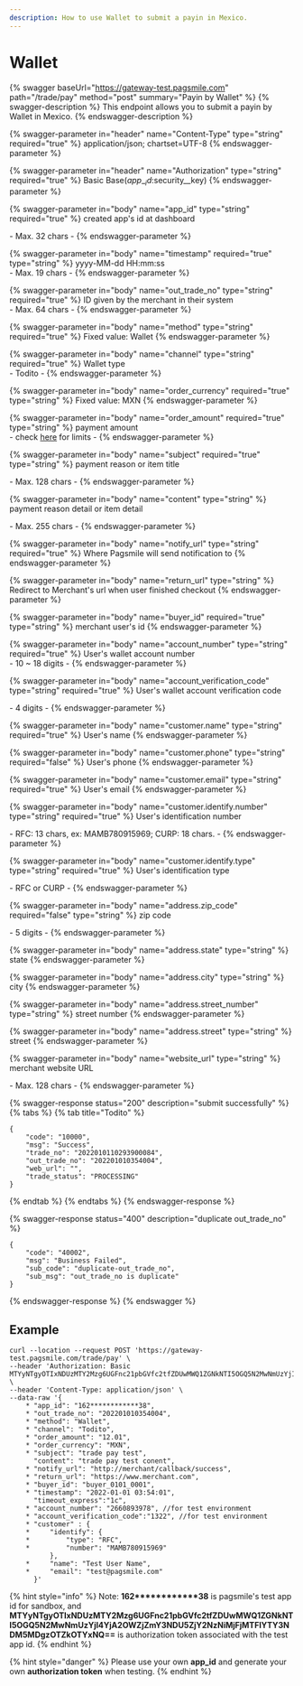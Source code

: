 ```yaml
---
description: How to use Wallet to submit a payin in Mexico.
---
```


# Wallet

{% swagger baseUrl="https://gateway-test.pagsmile.com" path="/trade/pay" method="post" summary="Payin by Wallet" %}
{% swagger-description %}
This endpoint allows you to submit a payin by Wallet in Mexico.
{% endswagger-description %}

{% swagger-parameter in="header" name="Content-Type" type="string" required="true" %}
application/json; chartset=UTF-8
{% endswagger-parameter %}

{% swagger-parameter in="header" name="Authorization" type="string" required="true" %}
Basic Base($app\__id:$security\__key)
{% endswagger-parameter %}

{% swagger-parameter in="body" name="app_id" type="string" required="true" %}
created app's id at dashboard

\- Max. 32 chars -
{% endswagger-parameter %}

{% swagger-parameter in="body" name="timestamp" required="true" type="string" %}
yyyy-MM-dd HH:mm:ss\
\- Max. 19 chars -
{% endswagger-parameter %}

{% swagger-parameter in="body" name="out_trade_no" type="string" required="true" %}
ID given by the merchant in their system\
\- Max. 64 chars -&#x20;
{% endswagger-parameter %}

{% swagger-parameter in="body" name="method" type="string" required="true" %}
Fixed value: Wallet
{% endswagger-parameter %}

{% swagger-parameter in="body" name="channel" type="string" required="true" %}
Wallet type\
\- Todito -
{% endswagger-parameter %}

{% swagger-parameter in="body" name="order_currency" required="true" type="string" %}
Fixed value: MXN
{% endswagger-parameter %}

{% swagger-parameter in="body" name="order_amount" required="true" type="string" %}
payment amount\
\- check [here](../../data/payment-method.md#mexico) for limits -
{% endswagger-parameter %}

{% swagger-parameter in="body" name="subject" required="true" type="string" %}
payment reason or item title

\- Max. 128 chars -
{% endswagger-parameter %}

{% swagger-parameter in="body" name="content" type="string" %}
payment reason detail or item detail

\- Max. 255 chars -
{% endswagger-parameter %}

{% swagger-parameter in="body" name="notify_url" type="string" required="true" %}
Where Pagsmile will send notification to
{% endswagger-parameter %}

{% swagger-parameter in="body" name="return_url" type="string" %}
Redirect to Merchant's url when user finished checkout
{% endswagger-parameter %}

{% swagger-parameter in="body" name="buyer_id" required="true" type="string" %}
merchant user's id
{% endswagger-parameter %}

{% swagger-parameter in="body" name="account_number" type="string" required="true" %}
User's wallet account number\
\- 10 \~ 18 digits -
{% endswagger-parameter %}

{% swagger-parameter in="body" name="account_verification_code" type="string" required="true" %}
User's wallet account verification code

\- 4 digits -
{% endswagger-parameter %}

{% swagger-parameter in="body" name="customer.name" type="string" required="true" %}
User's name
{% endswagger-parameter %}

{% swagger-parameter in="body" name="customer.phone" type="string" required="false" %}
User's phone
{% endswagger-parameter %}

{% swagger-parameter in="body" name="customer.email" type="string" required="true" %}
User's email
{% endswagger-parameter %}

{% swagger-parameter in="body" name="customer.identify.number" type="string" required="true" %}
User's identification number

\- RFC: 13 chars, ex: MAMB780915969; CURP: 18 chars. -
{% endswagger-parameter %}

{% swagger-parameter in="body" name="customer.identify.type" type="string" required="true" %}
User's identification type

\- RFC or CURP -
{% endswagger-parameter %}

{% swagger-parameter in="body" name="address.zip_code" required="false" type="string" %}
zip code

\- 5 digits -
{% endswagger-parameter %}

{% swagger-parameter in="body" name="address.state" type="string" %}
state
{% endswagger-parameter %}

{% swagger-parameter in="body" name="address.city" type="string" %}
city
{% endswagger-parameter %}

{% swagger-parameter in="body" name="address.street_number" type="string" %}
street number
{% endswagger-parameter %}

{% swagger-parameter in="body" name="address.street" type="string" %}
street
{% endswagger-parameter %}

{% swagger-parameter in="body" name="website_url" type="string" %}
merchant website URL

\- Max. 128 chars -
{% endswagger-parameter %}

{% swagger-response status="200" description="submit successfully" %}
{% tabs %}
{% tab title="Todito" %}
```
{
    "code": "10000",
    "msg": "Success",
    "trade_no": "2022010110293900084",
    "out_trade_no": "202201010354004",
    "web_url": "",
    "trade_status": "PROCESSING"
}
```
{% endtab %}
{% endtabs %}
{% endswagger-response %}

{% swagger-response status="400" description="duplicate out_trade_no" %}
```
{
    "code": "40002",
    "msg": "Business Failed",
    "sub_code": "duplicate-out_trade_no",
    "sub_msg": "out_trade_no is duplicate"
}
```
{% endswagger-response %}
{% endswagger %}

## Example

```
curl --location --request POST 'https://gateway-test.pagsmile.com/trade/pay' \
--header 'Authorization: Basic MTYyNTgyOTIxNDUzMTY2Mzg6UGFnc21pbGVfc2tfZDUwMWQ1ZGNkNTI5OGQ5N2MwNmUzYjI4YjA2OWZjZmY3NDU5ZjY2NzNiMjFjMTFlYTY3NDM5MDgzOTZkOTYxNQ==' \
--header 'Content-Type: application/json' \
--data-raw '{
    * "app_id": "162************38",
    * "out_trade_no": "202201010354004",
    * "method": "Wallet",
    * "channel": "Todito",
    * "order_amount": "12.01",
    * "order_currency": "MXN",
    * "subject": "trade pay test",
      "content": "trade pay test conent",
    * "notify_url": "http://merchant/callback/success",
    * "return_url": "https://www.merchant.com",
    * "buyer_id": "buyer_0101_0001",
    * "timestamp": "2022-01-01 03:54:01",
      "timeout_express":"1c",
    * "account_number": "2660893978", //for test environment
    * "account_verification_code":"1322", //for test environment
    * "customer" : {
    *     "identify": {
    *         "type": "RFC",
    *         "number": "MAMB780915969"
          },
    *     "name": "Test User Name",
    *     "email": "test@pagsmile.com"
      }'
```

{% hint style="info" %}
Note:  **162\*\*\*\*\*\*\*\*\*\*\*\*38** is pagsmile's test app id for sandbox, and **MTYyNTgyOTIxNDUzMTY2Mzg6UGFnc21pbGVfc2tfZDUwMWQ1ZGNkNTI5OGQ5N2MwNmUzYjI4YjA2OWZjZmY3NDU5ZjY2NzNiMjFjMTFlYTY3NDM5MDgzOTZkOTYxNQ==** is authorization token associated with the test app id.&#x20;
{% endhint %}

{% hint style="danger" %}
Please use your own **app\_id** and generate your own **authorization token** when testing.
{% endhint %}
